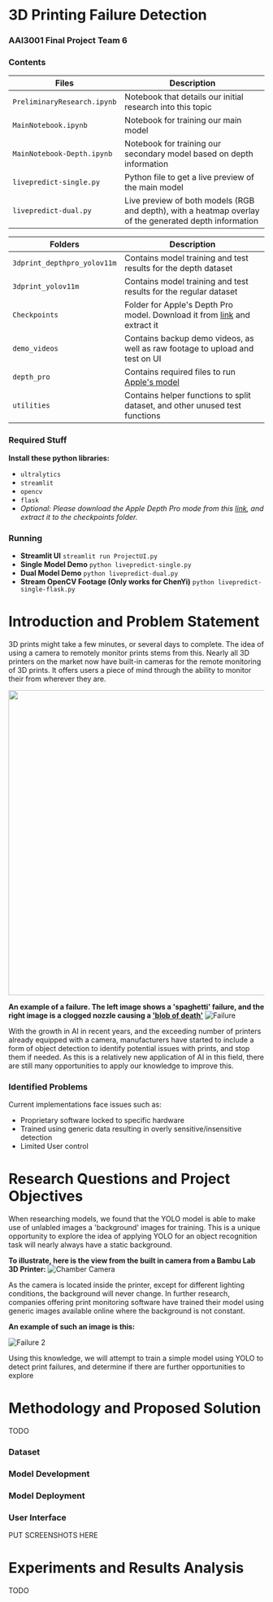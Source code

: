 # 3D Printing Failure Detection
### AAI3001 Final Project Team 6

### Contents
| **Files**                       | **Description**                                                                                          |
|---------------------------------|----------------------------------------------------------------------------------------------------------|
| `PreliminaryResearch.ipynb`          | Notebook that details our initial research into this topic                                          |
| `MainNotebook.ipynb`                 | Notebook for training our main model                                                                |
| `MainNotebook-Depth.ipynb`           | Notebook for training our secondary model based on depth information                                |
| `livepredict-single.py`              | Python file to get a live preview of the main model                                                 |
| `livepredict-dual.py`                | Live preview of both models (RGB and depth), with a heatmap overlay of the generated depth information |

| **Folders**                      | **Description**                                                                                          |
|---------------------------------|----------------------------------------------------------------------------------------------------------|
| `3dprint_depthpro_yolov11m`          | Contains model training and test results for the depth dataset                                       |
| `3dprint_yolov11m`                   | Contains model training and test results for the regular dataset                                     |
| `Checkpoints`                        | Folder for Apple's Depth Pro model. Download it from [link](https://sitsingaporetechedu-my.sharepoint.com/:u:/g/personal/2302822_sit_singaporetech_edu_sg/EarUQsqcFjhBle4mf87DVD4BuVpA4PcqrSdIr7X4MDN9hg?e=EZ8QTb) and extract it                             |
| `demo_videos`          | Contains backup demo videos, as well as raw footage to upload and test on UI                                      |
| `depth_pro`            | Contains required files to run [Apple's model](https://github.com/apple/ml-depth-pro/tree/main)                   |
| `utilities`            | Contains helper functions to split dataset, and other unused test functions               |

### Required Stuff
**Install these python libraries:**
   - `ultralytics`
   - `streamlit`
   - `opencv`
   - `flask`
   - *Optional: Please download the Apple Depth Pro mode from this [link](https://sitsingaporetechedu-my.sharepoint.com/:u:/g/personal/2302822_sit_singaporetech_edu_sg/EarUQsqcFjhBle4mf87DVD4BuVpA4PcqrSdIr7X4MDN9hg?e=EZ8QTb), and extract it to the checkpoints folder.*

### Running
- **Streamlit UI** `streamlit run ProjectUI.py`
- **Single Model Demo** `python livepredict-single.py`
- **Dual Model Demo** `python livepredict-dual.py`
- **Stream OpenCV Footage (Only works for ChenYi)** `python livepredict-single-flask.py`

# Introduction and Problem Statement
3D prints might take a few minutes, or several days to complete. The idea of using a camera to remotely monitor prints stems from this. Nearly all 3D printers on the market now have built-in cameras for the remote monitoring of 3D prints. It offers users a piece of mind through the ability to monitor their from wherever they are.

<img src="https://i.ytimg.com/vi/zbCap3a_tFA/maxresdefault.jpg" width="600px">

**An example of a failure. The left image shows a 'spaghetti' failure, and the right image is a clogged nozzle causing a ['blob of death'](https://docs.vorondesign.com/community/troubleshooting/120decibell/blob_of_death.html)**
![Failure](https://i.ibb.co/bBnCPhT/Screenshot-2024-11-28-130358.jpg)

With the growth in AI in recent years, and the exceeding number of printers already equipped with a camera, manufacturers have started to include a form of object detection to identify potential issues with prints, and stop them if needed. As this is a relatively new application of AI in this field, there are still many opportunities to apply our knowledge to improve this.

### Identified Problems
Current implementations face issues such as:
- Proprietary software locked to specific hardware
- Trained using generic data resulting in overly sensitive/insensitive detection
- Limited User control

# Research Questions and Project Objectives
When researching models, we found that the YOLO model is able to make use of unlabled images a 'background' images for training. This is a unique opportunity to explore the idea of applying YOLO for an object recognition task will nearly always have a static background. 

**To illustrate, here is the view from the built in camera from a Bambu Lab 3D Printer:**
![Chamber Camera](https://preview.redd.it/an-easy-way-to-get-your-x1c-camera-available-elsewhere-on-v0-w8j9iep9oeyd1.png?width=556&format=png&auto=webp&s=f7ce711d45db3a4fc4ec177bca1a46137d146643)

As the camera is located inside the printer, except for different lighting conditions, the background will never change. In further research, companies offering print monitoring software have trained their model using generic images available online where the background is not constant. 

**An example of such an image is this:**

![Failure 2](https://i.ibb.co/ZhcrzDT/Screenshot-2024-11-28-131744.jpg)

Using this knowledge, we will attempt to train a simple model using YOLO to detect print failures, and determine if there are further opportunities to explore

# Methodology and Proposed Solution
TODO
### Dataset

### Model Development

### Model Deployment

### User Interface
PUT SCREENSHOTS HERE

# Experiments and Results Analysis
TODO
